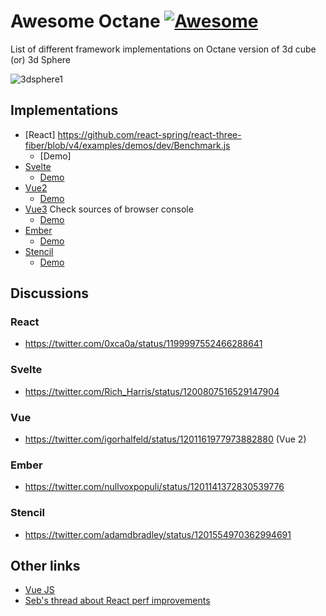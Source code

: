 # Awesome Octane [![Awesome](https://awesome.re/badge-flat.svg)](https://awesome.re)

List of different framework implementations on Octane version of 3d cube (or) 3d Sphere

![3dsphere1](https://user-images.githubusercontent.com/1515160/69948211-38d1ee00-1515-11ea-9e3e-26dd9d1d9a7a.gif)

## Implementations

- [React] https://github.com/react-spring/react-three-fiber/blob/v4/examples/demos/dev/Benchmark.js
  - [Demo]
- [Svelte](https://github.com/Rich-Harris/svelte-gl-boxes)
  - [Demo](https://svelte-gl-boxes.surge.sh/)
- [Vue2](https://github.com/IgorHalfeld/3d-sphere-vue)
  - [Demo](https://3d-sphere-vue.nklayman.now.sh/vue2.html)
- [Vue3](https://3d-sphere-vue.nklayman.now.sh/vue3.html) Check sources of browser console
  - [Demo](https://3d-sphere-vue.nklayman.now.sh/vue3.html)
- [Ember](https://github.com/NullVoxPopuli/ember-three-boxes-demo)
  - [Demo](https://nullvoxpopuli.github.io/ember-three-boxes-demo/)
- [Stencil](https://github.com/adamdbradley/stencil-gl-boxes)
  - [Demo](https://stencil-gl-boxes.now.sh/)

## Discussions

### React

- https://twitter.com/0xca0a/status/1199997552466288641

### Svelte

- https://twitter.com/Rich_Harris/status/1200807516529147904

### Vue

- https://twitter.com/igorhalfeld/status/1201161977973882880 (Vue 2)

### Ember

- https://twitter.com/nullvoxpopuli/status/1201141372830539776

### Stencil

- https://twitter.com/adamdbradley/status/1201554970362994691

## Other links

- [Vue JS](https://3d-sphere-vue.nklayman.now.sh/)
- [Seb's thread about React perf improvements](https://twitter.com/sebmarkbage/status/1201251406604197888)
